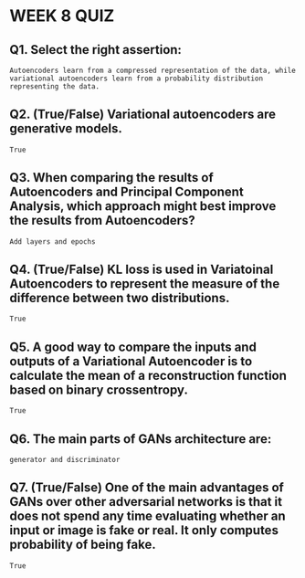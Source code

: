 # WEEK 8 QUIZ

## Q1. Select the right assertion:

`Autoencoders learn from a compressed representation of the data, while variational autoencoders learn from a probability distribution representing the data.`

## Q2. (True/False) Variational autoencoders are generative models.

`True`

## Q3. When comparing the results of Autoencoders and Principal Component Analysis, which approach might best improve the results from Autoencoders?
`Add layers and epochs`

## Q4. (True/False) KL loss is used in Variatoinal Autoencoders to represent the measure of the difference between two distributions.

`True`

## Q5. A good way to compare the inputs and outputs of a Variational Autoencoder is to calculate the mean of a reconstruction function based on binary crossentropy.

`True`


## Q6. The main parts of GANs architecture are:

`generator and discriminator`


## Q7. (True/False) One of the main advantages of GANs over other adversarial networks is that it does not spend any time evaluating whether an input or image is fake or real. It only computes probability of being fake.
`True`
